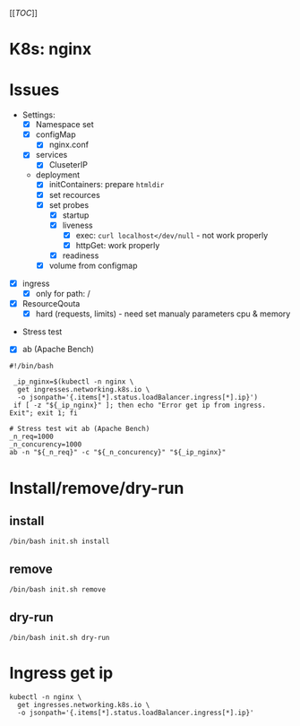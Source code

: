 [[_TOC_]]

# K8s: nginx

# Issues
- Settings:
  - [x] Namespace set
  - [x] configMap
    - [x] nginx.conf
  - [x] services  
    - [x] CluseterIP
  - deployment
    - [x] initContainers: prepare `htmldir`
    - [x] set recources
    - [x] set probes
      - [x] startup
      - [x] liveness
        - [x] exec: `curl localhost</dev/null` - not work properly
        - [x] httpGet: work properly
      - [x] readiness
    - [x] volume from configmap
 - [x] ingress
    - [x] only for path: /
 - [x] ResourceQouta
    - [x] hard (requests, limits) - need set manualy parameters cpu & memory
- Stress test
 - [x] ab (Apache Bench)
 ```shell
 #!/bin/bash 
 
  _ip_nginx=$(kubectl -n nginx \
   get ingresses.networking.k8s.io \
   -o jsonpath='{.items[*].status.loadBalancer.ingress[*].ip}')
  if [ -z "${_ip_nginx}" ]; then echo "Error get ip from ingress. Exit"; exit 1; fi
 
 # Stress test wit ab (Apache Bench)
 _n_req=1000
 _n_concurency=1000
 ab -n "${_n_req}" -c "${_n_concurency}" "${_ip_nginx}"
 ```

# Install/remove/dry-run
## install
```shell
/bin/bash init.sh install
```
## remove
```shell
/bin/bash init.sh remove
```
## dry-run
```shell
/bin/bash init.sh dry-run
```

# Ingress get ip
```shell
kubectl -n nginx \
  get ingresses.networking.k8s.io \
  -o jsonpath='{.items[*].status.loadBalancer.ingress[*].ip}'
```
